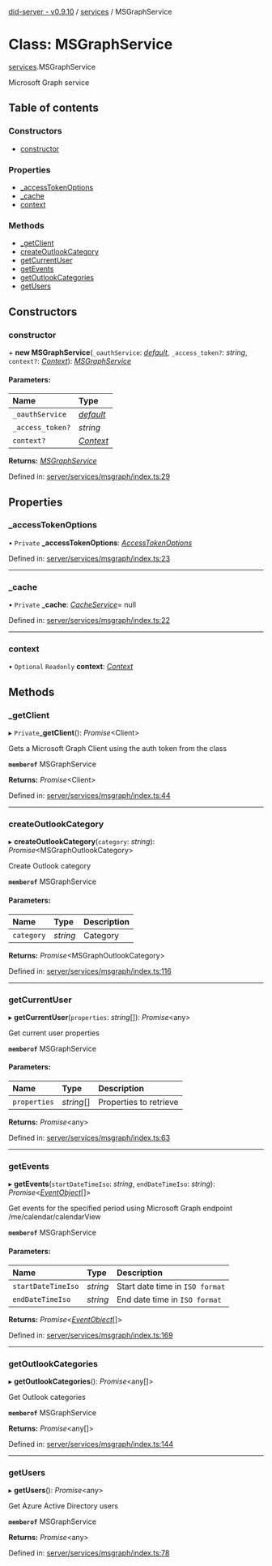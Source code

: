 [did-server - v0.9.10](../README.md) / [services](../modules/services.md) / MSGraphService

# Class: MSGraphService

[services](../modules/services.md).MSGraphService

Microsoft Graph service

## Table of contents

### Constructors

- [constructor](services.msgraphservice.md#constructor)

### Properties

- [\_accessTokenOptions](services.msgraphservice.md#_accesstokenoptions)
- [\_cache](services.msgraphservice.md#_cache)
- [context](services.msgraphservice.md#context)

### Methods

- [\_getClient](services.msgraphservice.md#_getclient)
- [createOutlookCategory](services.msgraphservice.md#createoutlookcategory)
- [getCurrentUser](services.msgraphservice.md#getcurrentuser)
- [getEvents](services.msgraphservice.md#getevents)
- [getOutlookCategories](services.msgraphservice.md#getoutlookcategories)
- [getUsers](services.msgraphservice.md#getusers)

## Constructors

### constructor

\+ **new MSGraphService**(`_oauthService`: [*default*](services_oauth.default.md), `_access_token?`: *string*, `context?`: [*Context*](graphql_context.context.md)): [*MSGraphService*](services.msgraphservice.md)

#### Parameters:

Name | Type |
:------ | :------ |
`_oauthService` | [*default*](services_oauth.default.md) |
`_access_token?` | *string* |
`context?` | [*Context*](graphql_context.context.md) |

**Returns:** [*MSGraphService*](services.msgraphservice.md)

Defined in: [server/services/msgraph/index.ts:29](https://github.com/Puzzlepart/did/blob/dev/server/services/msgraph/index.ts#L29)

## Properties

### \_accessTokenOptions

• `Private` **\_accessTokenOptions**: [*AccessTokenOptions*](../interfaces/services_oauth.accesstokenoptions.md)

Defined in: [server/services/msgraph/index.ts:23](https://github.com/Puzzlepart/did/blob/dev/server/services/msgraph/index.ts#L23)

___

### \_cache

• `Private` **\_cache**: [*CacheService*](services_cache.cacheservice.md)= null

Defined in: [server/services/msgraph/index.ts:22](https://github.com/Puzzlepart/did/blob/dev/server/services/msgraph/index.ts#L22)

___

### context

• `Optional` `Readonly` **context**: [*Context*](graphql_context.context.md)

## Methods

### \_getClient

▸ `Private`**_getClient**(): *Promise*<Client\>

Gets a Microsoft Graph Client using the auth token from the class

**`memberof`** MSGraphService

**Returns:** *Promise*<Client\>

Defined in: [server/services/msgraph/index.ts:44](https://github.com/Puzzlepart/did/blob/dev/server/services/msgraph/index.ts#L44)

___

### createOutlookCategory

▸ **createOutlookCategory**(`category`: *string*): *Promise*<MSGraphOutlookCategory\>

Create Outlook category

**`memberof`** MSGraphService

#### Parameters:

Name | Type | Description |
:------ | :------ | :------ |
`category` | *string* | Category    |

**Returns:** *Promise*<MSGraphOutlookCategory\>

Defined in: [server/services/msgraph/index.ts:116](https://github.com/Puzzlepart/did/blob/dev/server/services/msgraph/index.ts#L116)

___

### getCurrentUser

▸ **getCurrentUser**(`properties`: *string*[]): *Promise*<any\>

Get current user properties

**`memberof`** MSGraphService

#### Parameters:

Name | Type | Description |
:------ | :------ | :------ |
`properties` | *string*[] | Properties to retrieve    |

**Returns:** *Promise*<any\>

Defined in: [server/services/msgraph/index.ts:63](https://github.com/Puzzlepart/did/blob/dev/server/services/msgraph/index.ts#L63)

___

### getEvents

▸ **getEvents**(`startDateTimeIso`: *string*, `endDateTimeIso`: *string*): *Promise*<[*EventObject*](graphql.eventobject.md)[]\>

Get events for the specified period using Microsoft Graph endpoint /me/calendar/calendarView

**`memberof`** MSGraphService

#### Parameters:

Name | Type | Description |
:------ | :------ | :------ |
`startDateTimeIso` | *string* | Start date time in `ISO format`   |
`endDateTimeIso` | *string* | End date time in `ISO format`    |

**Returns:** *Promise*<[*EventObject*](graphql.eventobject.md)[]\>

Defined in: [server/services/msgraph/index.ts:169](https://github.com/Puzzlepart/did/blob/dev/server/services/msgraph/index.ts#L169)

___

### getOutlookCategories

▸ **getOutlookCategories**(): *Promise*<any[]\>

Get Outlook categories

**`memberof`** MSGraphService

**Returns:** *Promise*<any[]\>

Defined in: [server/services/msgraph/index.ts:144](https://github.com/Puzzlepart/did/blob/dev/server/services/msgraph/index.ts#L144)

___

### getUsers

▸ **getUsers**(): *Promise*<any\>

Get Azure Active Directory users

**`memberof`** MSGraphService

**Returns:** *Promise*<any\>

Defined in: [server/services/msgraph/index.ts:78](https://github.com/Puzzlepart/did/blob/dev/server/services/msgraph/index.ts#L78)
